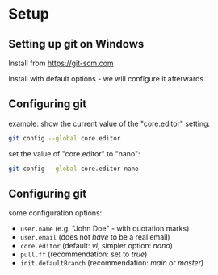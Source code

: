 # Setup

## Setting up git on Windows

Install from <https://git-scm.com>

Install with default options - we will configure it afterwards

## Configuring git

example: show the current value of the "core.editor" setting:

```bash
git config --global core.editor
```

set the value of "core.editor" to "nano":

```bash
git config --global core.editor nano
```

## Configuring git

some configuration options:

- `user.name` (e.g. "John Doe" - with quotation marks)
- `user.email` (does not _have_ to be a real email)
- `core.editor` (default: _vi_, simpler option: _nano_)
- `pull.ff` (recommendation: set to _true_)
- `init.defaultBranch` (recommendation: _main_ or _master_)
